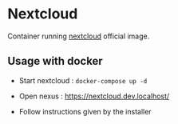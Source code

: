 # Nextcloud

Container running [nextcloud](https://hub.docker.com/_/nextcloud) official image.

## Usage with docker

* Start nextcloud : `docker-compose up -d`

* Open nexus : https://nextcloud.dev.localhost/

* Follow instructions given by the installer

